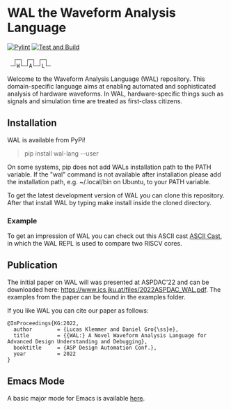 # WAL the Waveform Analysis Language
[![Pylint](https://github.com/ics-jku/wal/actions/workflows/pylint.yml/badge.svg)](https://github.com/ics-jku/wal/actions/workflows/pylint.yml)
[![Test and Build](https://github.com/ics-jku/wal/actions/workflows/python-app.yml/badge.svg)](https://github.com/ics-jku/wal/actions/workflows/python-app.yml)

      ┌─┐ ┌─┐ ┌─┐ 
     ─┘W└─┘A└─┘L└─
     
Welcome to the Waveform Analysis Language (WAL) repository. This domain-specific language aims at enabling automated and sophisticated analysis of hardware waveforms. In WAL, hardware-specific things such as signals and simulation time are treated as first-class citizens.

## Installation
WAL is available from PyPi!                                                                                                                                                         
> pip install wal-lang --user

On some systems, pip does not add WALs installation path to the PATH variable. If the "wal" command is not available after installation please add the installation path, e.g. ~/.local/bin on Ubuntu, to your PATH variable.       

To get the latest development version of WAL you can clone this repository.
After that install WAL by typing make install inside the cloned directory.       

### Example
To get an impression of WAL you can check out this ASCII cast [ASCII Cast](https://asciinema.org/a/I8fQknySyaZqNjXAA8Ej7wOoq), in which the WAL REPL is used to compare two RISCV cores.

## Publication
The initial paper on WAL will was presented at ASPDAC'22 and can be downloaded here: https://www.ics.jku.at/files/2022ASPDAC_WAL.pdf. 
The examples from the paper can be found in the examples folder.

If you like WAL you can cite our paper as follows: 

```
@InProceedings{KG:2022,
  author        = {Lucas Klemmer and Daniel Gro{\ss}e},
  title         = {{WAL:} A Novel Waveform Analysis Language for Advanced Design Understanding and Debugging},
  booktitle     = {ASP Design Automation Conf.},
  year          = 2022
}

```

## Emacs Mode
A basic major mode for Emacs is available [here](https://github.com/LucasKl/wal-major-mode).
